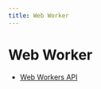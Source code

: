 ```yaml
---
title: Web Worker
---
```


# Web Worker

- [Web Workers API](https://developer.mozilla.org/en-US/docs/Web/API/Web_Workers_API)
